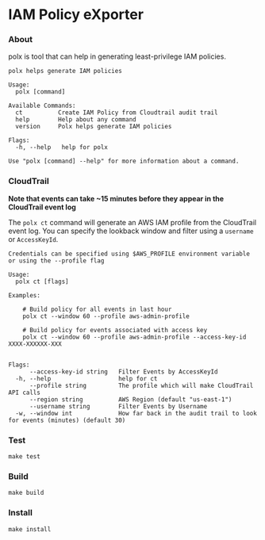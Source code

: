 # IAM Policy eXporter

### About

polx is tool that can help in generating least-privilege IAM policies.

```
polx helps generate IAM policies

Usage:
  polx [command]

Available Commands:
  ct          Create IAM Policy from Cloudtrail audit trail
  help        Help about any command
  version     Polx helps generate IAM policies

Flags:
  -h, --help   help for polx

Use "polx [command] --help" for more information about a command.
```

### CloudTrail

**Note that events can take ~15 minutes before they appear in the CloudTrail event log**

The `polx ct` command will generate an AWS IAM profile from the CloudTrail event log. You can specify the lookback window and filter
using a `username` or `AccessKeyId`.

```
Credentials can be specified using $AWS_PROFILE environment variable or using the --profile flag

Usage:
  polx ct [flags]

Examples:

	# Build policy for all events in last hour
	polx ct --window 60 --profile aws-admin-profile

	# Build policy for events associated with access key
	polx ct --window 60 --profile aws-admin-profile --access-key-id XXXX-XXXXXX-XXX


Flags:
      --access-key-id string   Filter Events by AccessKeyId
  -h, --help                   help for ct
      --profile string         The profile which will make CloudTrail API calls
      --region string          AWS Region (default "us-east-1")
      --username string        Filter Events by Username
  -w, --window int             How far back in the audit trail to look for events (minutes) (default 30)
```

### Test

`make test`

### Build

`make build`

### Install

`make install`
